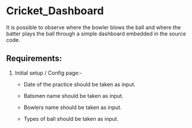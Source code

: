 # Cricket_Dashboard

It is possible to observe where the bowler blows the ball and where the batter plays the ball through a simple dashboard embedded in the source code.

Requirements:
-------------

1) Initial setup / Config page:-
    * Date of the practice should be taken as input.

    *  Batsmen name should be taken as input.

    *  Bowlers name should be taken as input.

    *  Types of ball should be taken as input.